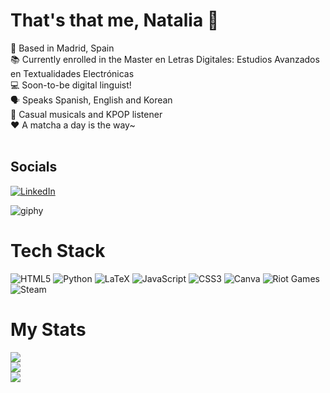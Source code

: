 # That's that me, Natalia 🍵

📍 Based in Madrid, Spain<br>📚 Currently enrolled in the Master en Letras Digitales: Estudios Avanzados en Textualidades Electrónicas<br>💻 Soon-to-be digital linguist!<br>🗣️ Speaks Spanish, English and Korean<br>🎵 Casual musicals and KPOP listener<br>❤️ A matcha a day is the way~<br><br>


## Socials

[![LinkedIn](https://img.shields.io/badge/LinkedIn-%230077B5.svg?logo=linkedin&logoColor=white)](https://linkedin.com/in/https://www.linkedin.com/in/natalia-melero-2b2493204/) 

![giphy](https://github.com/user-attachments/assets/f31d1e67-ff9c-4e6a-9ddd-e200245352d7)

# Tech Stack

![HTML5](https://img.shields.io/badge/html5-%23E34F26.svg?style=for-the-badge&logo=html5&logoColor=white) ![Python](https://img.shields.io/badge/python-3670A0?style=for-the-badge&logo=python&logoColor=ffdd54) ![LaTeX](https://img.shields.io/badge/latex-%23008080.svg?style=for-the-badge&logo=latex&logoColor=white) ![JavaScript](https://img.shields.io/badge/javascript-%23323330.svg?style=for-the-badge&logo=javascript&logoColor=%23F7DF1E) ![CSS3](https://img.shields.io/badge/css3-%231572B6.svg?style=for-the-badge&logo=css3&logoColor=white) ![Canva](https://img.shields.io/badge/Canva-%2300C4CC.svg?style=for-the-badge&logo=Canva&logoColor=white) ![Riot Games](https://img.shields.io/badge/riotgames-D32936.svg?style=for-the-badge&logo=riotgames&logoColor=white) ![Steam](https://img.shields.io/badge/steam-%23000000.svg?style=for-the-badge&logo=steam&logoColor=white)

# My Stats

![](https://github-readme-stats.vercel.app/api?username=NATizME&theme=transparent&hide_border=true&include_all_commits=false&count_private=false)<br/>
![](https://nirzak-streak-stats.vercel.app/?user=NATizME&theme=transparent&hide_border=true)<br/>
![](https://github-readme-stats.vercel.app/api/top-langs/?username=NATizME&theme=transparent&hide_border=true&include_all_commits=false&count_private=false&layout=compact)

<!-- Proudly created with GPRM ( https://gprm.itsvg.in ) -->
